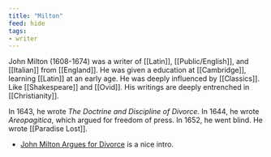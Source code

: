 ```yaml
---
title: "Milton"
feed: hide
tags:
- writer
---
```


John Milton (1608-1674) was a writer of [[Latin]], [[Public/English]], and [[Italian]] from [[England]]. He was given a education at [[Cambridge]], learning [[Latin]] at an early age. He was deeply influenced by [[Classics]]. Like [[Shakespeare]] and [[Ovid]]. His writings are deeply entrenched in [[Christianity]].

In 1643, he wrote _The Doctrine and Discipline of Divorce_. In 1644, he wrote _Areopagitica_, which argued for freedom of press. In 1652, he went blind. He wrote [[Paradise Lost]]. 

* [John Milton Argues for Divorce](https://commonreader.wustl.edu/c/john-milton-argues-for-divorce/) is a nice intro. 


